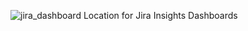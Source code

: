 ![jira_dashboard](https://user-images.githubusercontent.com/27874345/163215471-00a521f0-63dc-464b-9ba2-73ed248f02a5.png)
Location for Jira Insights Dashboards 
